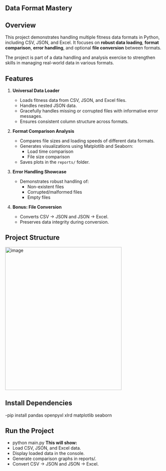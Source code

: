 ## Data Format Mastery

## Overview
This project demonstrates handling multiple fitness data formats in Python, including CSV, JSON, and Excel. It focuses on **robust data loading**, **format comparison**, **error handling**, and optional **file conversion** between formats.  

The project is part of a data handling and analysis exercise to strengthen skills in managing real-world data in various formats.

## Features

1. **Universal Data Loader**
   - Loads fitness data from CSV, JSON, and Excel files.
   - Handles nested JSON data.
   - Gracefully handles missing or corrupted files with informative error messages.
   - Ensures consistent column structure across formats.

2. **Format Comparison Analysis**
   - Compares file sizes and loading speeds of different data formats.
   - Generates visualizations using Matplotlib and Seaborn:
     - Load time comparison
     - File size comparison
   - Saves plots in the `reports/` folder.

3. **Error Handling Showcase**
   - Demonstrates robust handling of:
     - Non-existent files
     - Corrupted/malformed files
     - Empty files

4. **Bonus: File Conversion**
   - Converts CSV → JSON and JSON → Excel.
   - Preserves data integrity during conversion.

## Project Structure

<img width="373" height="458" alt="image" src="https://github.com/user-attachments/assets/20fda0db-152c-49f7-8c30-67311f5bc8b7" />

## Install Dependencies
   -pip install pandas openpyxl xlrd matplotlib seaborn
   
## Run the Project 
  - python main.py
**This will show:**
  - Load CSV, JSON, and Excel data.
  - Display loaded data in the console.
  - Generate comparison graphs in reports/.
  - Convert CSV → JSON and JSON → Excel.




